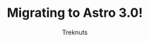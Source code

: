 ---
layout: ../../layouts/ArticleLayout.astro
slug: posts/astro-v3
title: Migrating to Astro 3.0!
author: Treknuts
description: "My experience as an Astro newbie going from Astro 2.x to 3.0"
image:
  url: "https://astro.build/_astro/blog-hero-post-header.bd092747.webp"
  alt: "Graphic of the number three signifying the version three release of Astro."
pubDate: 2023-08-25
tags: ["Astro", "HTML", "CSS", "JavaScript"]
draft: true
---